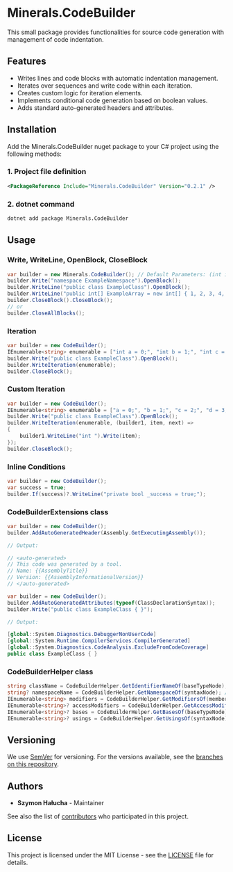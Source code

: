 # Minerals.CodeBuilder

This small package provides functionalities for source code generation with management of code indentation.

## Features

- Writes lines and code blocks with automatic indentation management.
- Iterates over sequences and write code within each iteration.
- Creates custom logic for iteration elements.
- Implements conditional code generation based on boolean values.
- Adds standard auto-generated headers and attributes.

## Installation

Add the Minerals.CodeBuilder nuget package to your C# project using the following methods:

### 1. Project file definition

```xml
<PackageReference Include="Minerals.CodeBuilder" Version="0.2.1" />
```

### 2. dotnet command

```bat
dotnet add package Minerals.CodeBuilder
```

## Usage

### Write, WriteLine, OpenBlock, CloseBlock

```csharp
var builder = new Minerals.CodeBuilder(); // Default Parameters: (int indentationSize = 4, int indentationLevel = 0)
builder.Write("namespace ExampleNamespace").OpenBlock();
builder.WriteLine("public class ExampleClass").OpenBlock();
builder.WriteLine("public int[] ExampleArray = new int[] { 1, 2, 3, 4, 5 };");
builder.CloseBlock().CloseBlock();
// or
builder.CloseAllBlocks();
```

### Iteration

```csharp
var builder = new CodeBuilder();
IEnumerable<string> enumerable = ["int a = 0;", "int b = 1;", "int c = 2;", "int d = 3;", "int e = 4;"];
builder.Write("public class ExampleClass").OpenBlock();
builder.WriteIteration(enumerable);
builder.CloseBlock();
```

### Custom Iteration

```csharp
var builder = new CodeBuilder();
IEnumerable<string> enumerable = ["a = 0;", "b = 1;", "c = 2;", "d = 3;", "e = 4;"];
builder.Write("public class ExampleClass").OpenBlock();
builder.WriteIteration(enumerable, (builder1, item, next) =>
{
    builder1.WriteLine("int ").Write(item);
});
builder.CloseBlock();
```

### Inline Conditions

```csharp
var builder = new CodeBuilder();
var success = true;
builder.If(success)?.WriteLine("private bool _success = true;");
```

### CodeBuilderExtensions class

```csharp
var builder = new CodeBuilder();
builder.AddAutoGeneratedHeader(Assembly.GetExecutingAssembly());

// Output:

// <auto-generated>
// This code was generated by a tool.
// Name: {{AssemblyTitle}}
// Version: {{AssemblyInformationalVersion}}
// </auto-generated>
```

```csharp
var builder = new CodeBuilder();
builder.AddAutoGeneratedAttributes(typeof(ClassDeclarationSyntax));
builder.Write("public class ExampleClass { }");

// Output:

[global::System.Diagnostics.DebuggerNonUserCode]
[global::System.Runtime.CompilerServices.CompilerGenerated]
[global::System.Diagnostics.CodeAnalysis.ExcludeFromCodeCoverage]
public class ExampleClass { }
```

### CodeBuilderHelper class

```csharp
string className = CodeBuilderHelper.GetIdentifierNameOf(baseTypeNode);
string? namespaceName = CodeBuilderHelper.GetNamespaceOf(syntaxNode); // Block Namespace or File Scoped Namespace
IEnumerable<string> modifiers = CodeBuilderHelper.GetModifiersOf(memberNode); // All modifiers
IEnumerable<string>? accessModifiers = CodeBuilderHelper.GetAccessModifiersOf(memberNode); // Only private, protected, internal, public
IEnumerable<string>? bases = CodeBuilderHelper.GetBasesOf(baseTypeNode); // Base class and interfaces
IEnumerable<string>? usings = CodeBuilderHelper.GetUsingsOf(syntaxNode); // File usings and namespace usings
```

## Versioning

We use [SemVer](http://semver.org/) for versioning. For the versions available, see the [branches on this repository](https://github.com/SzymonHalucha/Minerals.CodeBuilder/branches).

## Authors

- **Szymon Hałucha** - Maintainer

See also the list of [contributors](https://github.com/SzymonHalucha/Minerals.CodeBuilder/contributors) who participated in this project.

## License

This project is licensed under the MIT License - see the [LICENSE](./LICENSE) file for details.
